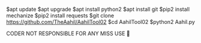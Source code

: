 
$apt update
$apt upgrade
$apt install python2
$apt install git
$pip2 install mechanize
$pip2 install requests
$git clone https://github.com/TheAahil/AahilTool02
$cd AahilTool02
$python2 Aahil.py

CODER NOT RESPONSIBLE FOR ANY MISS USE 🚫

